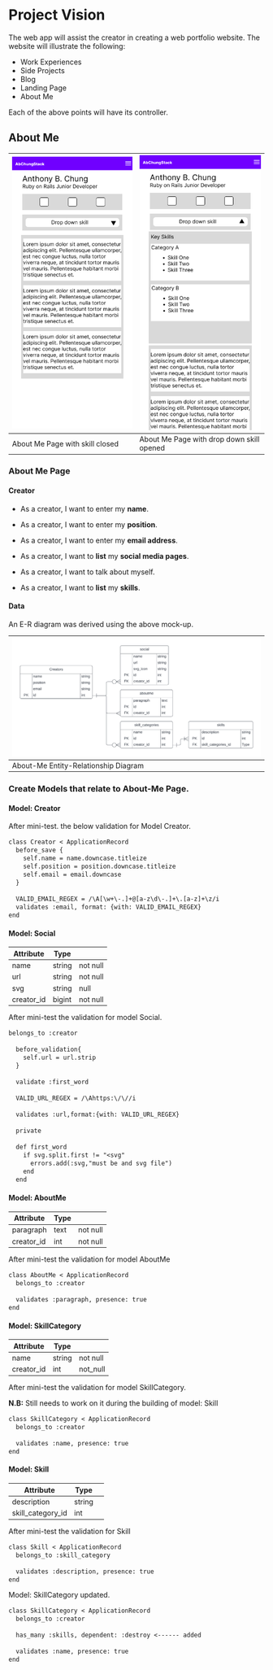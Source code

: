 # Project Vision

The web app will assist the creator in creating a web portfolio website. The website will illustrate the following:

- Work Experiences
- Side Projects
- Blog
- Landing Page
- About Me

Each of the above points will have its controller.

## About Me

| ![About-Me page skill drop down closed](./ReadMe_Image/AboutMe.png) | ![About-Me page skill drop down closed](./ReadMe_Image/AboutMe-Skills.png) |
| ------------------------------------------------------------------- | -------------------------------------------------------------------------- |
| About Me Page with skill closed                                     | About Me Page with drop down skill opened                                  |

### About Me Page

#### Creator

- As a creator, I want to enter my **name**.
- As a creator, I want to enter my **position**.
- As a creator, I want to enter my **email address**.
- As a creator, I want to **list** my **social media pages**.
- As a creator, I want to talk about myself.

- As a creator, I want to **list** my **skills**.

#### Data

An E-R diagram was derived using the above mock-up.

| ![About-Me Entity-Relationship Diagram](./ReadMe_Image/AboutMe-ER.png) |
| ---------------------------------------------------------------------- |
| About-Me Entity-Relationship Diagram                                   |

### Create Models that relate to About-Me Page.

#### Model: Creator

After mini-test. the below validation for Model Creator.

```
class Creator < ApplicationRecord
  before_save {
    self.name = name.downcase.titleize
    self.position = position.downcase.titleize
    self.email = email.downcase
  }

  VALID_EMAIL_REGEX = /\A[\w+\-.]+@[a-z\d\-.]+\.[a-z]+\z/i
  validates :email, format: {with: VALID_EMAIL_REGEX}
end
```

#### Model: Social

| Attribute  | Type   |          |
| ---------- | ------ | -------- |
| name       | string | not null |
| url        | string | not null |
| svg        | string | null     |
| creator_id | bigint | not null |

After mini-test the validation for model Social.

```
belongs_to :creator

  before_validation{
    self.url = url.strip
  }

  validate :first_word

  VALID_URL_REGEX = /\Ahttps:\/\//i

  validates :url,format:{with: VALID_URL_REGEX}

  private

  def first_word
    if svg.split.first != "<svg"
      errors.add(:svg,"must be and svg file")
    end
  end
```

#### Model: AboutMe

| Attribute  | Type |          |
| ---------- | ---- | -------- |
| paragraph  | text | not null |
| creator_id | int  | not null |

After mini-test the validation for model AboutMe

```
class AboutMe < ApplicationRecord
  belongs_to :creator

  validates :paragraph, presence: true
end
```

#### Model: SkillCategory

| Attribute  | Type   |          |
| ---------- | ------ | -------- |
| name       | string | not null |
| creator_id | int    | not_null |

After mini-test the validation for model SkillCategory.

**N.B:** Still needs to work on it during the building of model: Skill

```
class SkillCategory < ApplicationRecord
  belongs_to :creator

  validates :name, presence: true
end
```

#### Model: Skill

| Attribute         | Type   |     |
| ----------------- | ------ | --- |
| description       | string |     |
| skill_category_id | int    |     |

After mini-test the validation for Skill

```
class Skill < ApplicationRecord
  belongs_to :skill_category

  validates :description, presence: true
end
```

Model: SkillCategory updated.

```
class SkillCategory < ApplicationRecord
  belongs_to :creator

  has_many :skills, dependent: :destroy <------ added

  validates :name, presence: true
end
```

